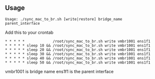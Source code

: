 
## Usage

```
Usage: ./sync_mac_to_br.sh [write|restore] bridge_name parent_interface
```

Add this to your crontab
```
* * * * *             /root/sync_mac_to_br.sh write vmbr1001 ens1f1
* * * * * sleep 10 && /root/sync_mac_to_br.sh write vmbr1001 ens1f1
* * * * * sleep 20 && /root/sync_mac_to_br.sh write vmbr1001 ens1f1
* * * * * sleep 30 && /root/sync_mac_to_br.sh write vmbr1001 ens1f1
* * * * * sleep 40 && /root/sync_mac_to_br.sh write vmbr1001 ens1f1
* * * * * sleep 50 && /root/sync_mac_to_br.sh write vmbr1001 ens1f1
```

vmbr1001 is bridge name
ens1f1 is the parent interface

